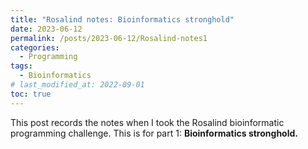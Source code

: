 ```yaml
---
title: "Rosalind notes: Bioinformatics stronghold"
date: 2023-06-12
permalink: /posts/2023-06-12/Rosalind-notes1
categories:
  - Programming
tags:
  - Bioinformatics
# last_modified_at: 2022-09-01
toc: true
---
```


This post records the notes when I took the Rosalind bioinformatic programming challenge. This is for part 1: **Bioinformatics stronghold.** 




